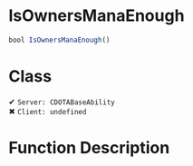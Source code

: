 # IsOwnersManaEnough
```js
bool IsOwnersManaEnough()
```
# Class
✔ `Server: CDOTABaseAbility`  
✖ `Client: undefined`  

# Function Description

